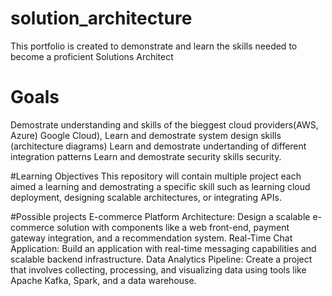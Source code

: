 # solution_architecture
This portfolio is created to demonstrate and learn the skills needed to become a proficient Solutions Architect

# Goals
Demostrate understanding and skills of the bieggest cloud providers(AWS, Azure) Google Cloud),
Learn and demostrate system design skills (architecture diagrams)
Learn and demostrate undertanding of different integration patterns
Learn and demostrate security skills security.

#Learning Objectives
This repository will contain multiple project each aimed a learning and demostrating a specific skill  such as learning cloud deployment, designing scalable architectures, or integrating APIs.

#Possible projects
E-commerce Platform Architecture: Design a scalable e-commerce solution with components like a web front-end, payment gateway integration, and a recommendation system.
Real-Time Chat Application: Build an application with real-time messaging capabilities and scalable backend infrastructure.
Data Analytics Pipeline: Create a project that involves collecting, processing, and visualizing data using tools like Apache Kafka, Spark, and a data warehouse.
